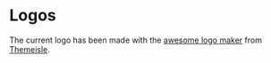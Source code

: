 # Logos

The current logo has been made with the [awesome logo maker](https://themeisle.com/logo-maker/) from
[Themeisle](https://themeisle.com/).
